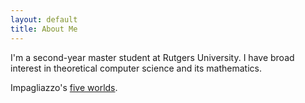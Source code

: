 ```yaml
---
layout: default
title: About Me
---
```


I'm a second-year master student at Rutgers University. I have broad interest in theoretical computer science and its mathematics.  
 

Impagliazzo's [five worlds](http://citeseerx.ist.psu.edu/viewdoc/download?doi=10.1.1.678.8930&rep=rep1&type=pdf). 